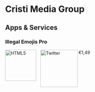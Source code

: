 # Cristi Media Group

## Apps & Services
### Illegal Emojis Pro
<img align="left" alt="HTML5" width="100px" src="https://user-images.githubusercontent.com/98966871/161399709-07c38d89-3a69-41af-a82e-61bf38e6db96.png" style="padding-right:10px;" />
<a href="https://play.google.com/store/apps/details?id=com.cristiclub.illegalemojispro"><img align="left" width="120px" src="https://user-images.githubusercontent.com/98966871/161399832-249bfb95-ca7a-4aa9-ae33-59976e169338.png" alt="Twitter"/></a>
<a> €1,49 <a/>
<br/>



